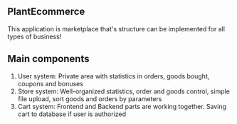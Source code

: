 ## PlantEcommerce

This application is marketplace that's structure can be implemented for all types of business!

## Main components
1) User system: Private area with statistics in orders, goods bought, coupons and bonuses
2) Store system: Well-organized statistics, order and goods control, simple file upload, sort goods and orders by parameters
3) Cart system: Frontend and Backend parts are working together. Saving cart to database if user is authorized
